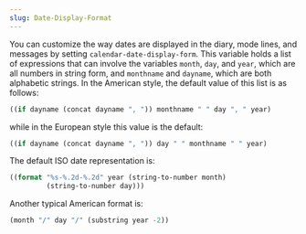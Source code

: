 ```yaml
---
slug: Date-Display-Format
---
```


You can customize the way dates are displayed in the diary, mode lines, and messages by setting `calendar-date-display-form`. This variable holds a list of expressions that can involve the variables `month`, `day`, and `year`, which are all numbers in string form, and `monthname` and `dayname`, which are both alphabetic strings. In the American style, the default value of this list is as follows:

```lisp
((if dayname (concat dayname ", ")) monthname " " day ", " year)
```

while in the European style this value is the default:

```lisp
((if dayname (concat dayname ", ")) day " " monthname " " year)
```

The default ISO date representation is:

```lisp
((format "%s-%.2d-%.2d" year (string-to-number month)
         (string-to-number day)))
```

Another typical American format is:

```lisp
(month "/" day "/" (substring year -2))
```
